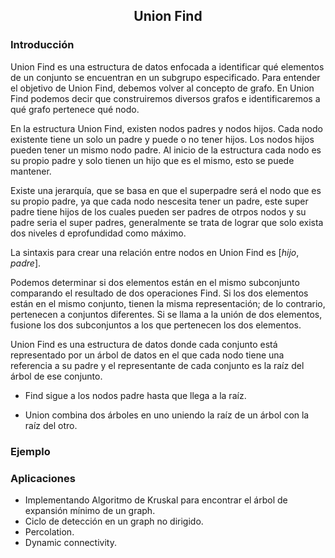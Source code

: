 <div align="center">
  
  ## Union Find
  
    
</div>

### Introducción
Union Find es una estructura de datos enfocada a identificar qué elementos de un conjunto se encuentran en un subgrupo especificado. Para entender el objetivo de Union Find, debemos volver al concepto de grafo. En Union Find podemos decir que construiremos diversos grafos e identificaremos a qué grafo pertenece qué nodo.

  En la estructura Union Find, existen nodos padres y nodos hijos. Cada nodo existente tiene un solo un padre y puede o no tener hijos. Los nodos hijos pueden tener un mismo nodo padre. Al inicio de la estructura cada nodo es su propio padre y solo tienen un hijo que es el mismo, esto se puede mantener.

Existe una jerarquía, que se basa en que el superpadre será el nodo que es su propio padre, ya que cada nodo nescesita tener un padre, este super padre tiene hijos de los cuales pueden ser padres de otrpos nodos y su padre seria el super padres, generalmente se trata de lograr que solo exista dos niveles d eprofundidad como máximo. 

La sintaxis para crear una relación entre nodos en Union Find es $[hijo, padre]$.
         
 Podemos determinar si dos elementos están en el mismo subconjunto comparando el resultado de dos operaciones Find. Si los dos elementos están en el mismo conjunto, tienen la misma representación; de lo contrario, pertenecen a conjuntos diferentes. Si se llama a la unión de dos elementos, fusione los dos subconjuntos a los que pertenecen los dos elementos.

Union Find es una estructura de datos donde cada conjunto está representado por un árbol de datos en el que cada nodo tiene una referencia a su padre y el representante de cada conjunto es la raíz del árbol de ese conjunto.

* Find sigue a los nodos padre hasta que llega a la raíz.

* Union combina dos árboles en uno uniendo la raíz de un árbol con la raíz del otro.

### Ejemplo

### Aplicaciones
* Implementando Algoritmo de Kruskal para encontrar el árbol de expansión mínimo de un graph.
* Ciclo de detección en un graph no dirigido.
* Percolation.
* Dynamic connectivity.

</div>
